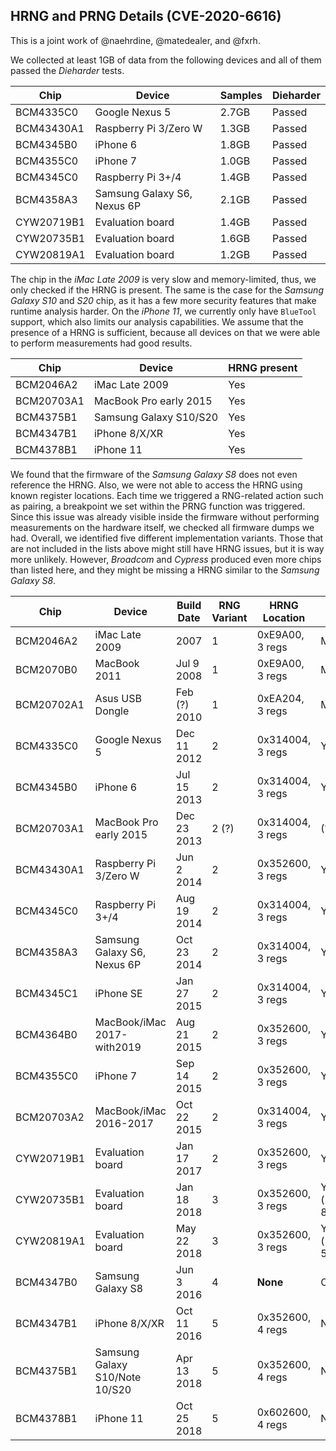 HRNG and PRNG Details (CVE-2020-6616)
-------------------------------------

This is a joint work of @naehrdine, @matedealer, and @fxrh.


We collected at least 1GB of data from the following devices and all of them passed the
*Dieharder* tests.

Chip       | Device            | Samples | Dieharder
-----------| ----------------- | ---------- | ----------- 
BCM4335C0 | Google Nexus 5 | 2.7GB | Passed 
BCM43430A1 | Raspberry Pi 3/Zero W | 1.3GB | Passed 
BCM4345B0 | iPhone 6 | 1.8GB | Passed 
BCM4355C0 | iPhone 7 | 1.0GB | Passed 
BCM4345C0 | Raspberry Pi 3+/4 | 1.4GB | Passed 
BCM4358A3 | Samsung Galaxy S6, Nexus 6P | 2.1GB | Passed 
CYW20719B1 | Evaluation board | 1.4GB | Passed 
CYW20735B1 | Evaluation board | 1.6GB | Passed 
CYW20819A1 | Evaluation board | 1.2GB | Passed 


The chip in the *iMac Late 2009* is very slow and memory-limited, thus, we only
checked if the HRNG is present. The same is the case for the *Samsung Galaxy S10*
and *S20* chip, as it has a few more security features that make runtime analysis
harder. On the *iPhone 11*, we currently only have `BlueTool` support, which also
limits our analysis capabilities.
We assume that the presence of a HRNG is sufficient, because all devices on that
we were able to perform measurements had good results.

Chip       | Device            | HRNG present
-----------| ----------------- | ----------- 
BCM2046A2  | iMac Late 2009 | Yes 
BCM20703A1 | MacBook Pro early 2015 | Yes
BCM4375B1  | Samsung Galaxy S10/S20 | Yes 
BCM4347B1  | iPhone 8/X/XR | Yes
BCM4378B1  | iPhone 11 | Yes 


We found that the firmware of the *Samsung Galaxy S8* does not even reference the HRNG.
Also, we were not able to access the HRNG using known register locations. Each time we
triggered a RNG-related action such as pairing, a breakpoint we set within the PRNG
function was triggered. Since this issue
was already visible inside the firmware without performing measurements on the hardware itself,
we checked all firmware dumps we had. Overall, we identified five different implementation
variants. Those that are not included in the lists above might still have HRNG issues, but
it is way more unlikely. However, *Broadcom* and *Cypress* produced even more chips than
listed here, and they might be missing a HRNG similar to the *Samsung Galaxy S8*.


Chip      | Device          | Build Date | RNG Variant | HRNG Location | PRNG | Cache
----------|-----------------|------------|-------------|---------------|------|------
BCM2046A2 | iMac Late 2009 | 2007 | 1 | 0xE9A00, 3 regs | Minimal (inline) | No 
BCM2070B0 | MacBook 2011 | Jul 9 2008 | 1 | 0xE9A00, 3 regs | Minimal (inline) | No 
BCM20702A1 | Asus USB Dongle | Feb (?) 2010 | 1 |  0xEA204, 3 regs | Minimal (inline) | No 
BCM4335C0 | Google Nexus 5 | Dec 11 2012 | 2 |  0x314004, 3 regs | Yes (inline) | No 
BCM4345B0 | iPhone 6 | Jul 15 2013 | 2 | 0x314004, 3 regs | Yes (inline) | No 
BCM20703A1 | MacBook Pro early 2015 | Dec 23 2013 | 2 (?) | 0x314004, 3 regs | (?) | No
BCM43430A1 | Raspberry Pi 3/Zero W | Jun 2 2014 | 2 | 0x352600, 3 regs | Yes (inline) | No 
BCM4345C0 | Raspberry Pi 3+/4 | Aug 19 2014 | 2 | 0x314004, 3 regs | Yes (inline) | No 
BCM4358A3 | Samsung Galaxy S6, Nexus 6P | Oct 23 2014 | 2 | 0x314004, 3 regs | Yes (inline) | No 
BCM4345C1 | iPhone SE | Jan 27 2015 | 2 | 0x314004, 3 regs | Yes (inline) | No 
BCM4364B0 | MacBook/iMac 2017-with2019 | Aug 21 2015 | 2 | 0x352600, 3 regs | Yes (inline) | No  
BCM4355C0 | iPhone 7 | Sep 14 2015 | 2 | 0x352600, 3 regs | Yes (inline) | No  
BCM20703A2 | MacBook/iMac 2016-2017 | Oct 22 2015 | 2 | 0x314004, 3 regs |Yes (inline) | No 
CYW20719B1 | Evaluation board | Jan 17 2017 | 2 | 0x352600, 3 regs | Yes (inline) | No 
CYW20735B1 | Evaluation board | Jan 18 2018 | 3 | 0x352600, 3 regs | Yes (`rbg_get_psrng`), 8 regs | Yes, breaks after 32 elements 
CYW20819A1 | Evaluation board | May 22 2018 | 3 | 0x352600, 3 regs | Yes (`rbg_get_psrng`), 5 regs | Yes, with minor fixes 
BCM4347B0 | Samsung Galaxy S8 | Jun 3 2016 | 4 | __None__ | Only option | No  
BCM4347B1 | iPhone 8/X/XR | Oct 11 2016 | 5 | 0x352600, 4 regs | None | Asynchronous 32x cache 
BCM4375B1 | Samsung Galaxy S10/Note 10/S20 | Apr 13 2018 | 5 | 0x352600, 4 regs | None | Asynchronous 32x cache 
BCM4378B1 | iPhone 11 | Oct 25 2018 | 5 | 0x602600, 4 regs | None| Asynchronous 32x cache 